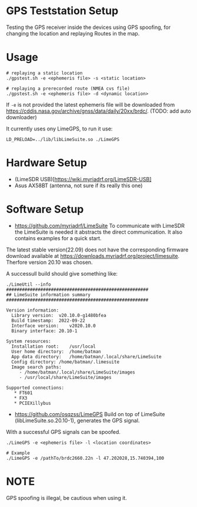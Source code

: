 # GPS Teststation Setup
Testing the GPS receiver inside the devices using GPS spoofing, for changing
the location and replaying Routes in the map.


# Usage
```
# replaying a static location
./gpstest.sh -e <ephemeris file> -s <static location>

# replaying a prerecorded route (NMEA cvs file)
./gpstest.sh -e <ephemeris file> -d <dynamic location>
```

If `-e` is not provided the latest ephemeris file will be downloaded from
https://cddis.nasa.gov/archive/gnss/data/daily/20xx/brdc/.
(TODO: add auto downloader)

It currently uses ony LimeGPS, to run it use:
```
LD_PRELOAD=../lib/libLimeSuite.so ./LimeGPS
```


# Hardware Setup
* (LimeSDR USB)[https://wiki.myriadrf.org/LimeSDR-USB]
* Asus AX58BT (antenna, not sure if its really this one)

# Software Setup
* https://github.com/myriadrf/LimeSuite
To communicate with LimeSDR the LimeSuite is needed it abstracts the direct
communication. It also contains examples for a quick start.

The latest stable version(22.09) does not have the corresponding firmware
download available at https://downloads.myriadrf.org/project/limesuite. Therfore
version 20.10 was chosen.

A successull build should give something like:
```
./LimeUtil --info
######################################################
## LimeSuite information summary
######################################################

Version information:
  Library version:	v20.10.0-g1480bfea
  Build timestamp:	2022-09-22
  Interface version:	v2020.10.0
  Binary interface:	20.10-1

System resources:
  Installation root:	/usr/local
  User home directory:	/home/batman
  App data directory:	/home/batman/.local/share/LimeSuite
  Config directory:	/home/batman/.limesuite
  Image search paths:
     - /home/batman/.local/share/LimeSuite/images
     - /usr/local/share/LimeSuite/images

Supported connections:
   * FT601
   * FX3
   * PCIEXillybus
```

* https://github.com/osqzss/LimeGPS
Build on top of LimeSuite (libLimeSuite.so.20.10-1), generates the GPS signal.

With a successful GPS signals can be spoofed.

```
./LimeGPS -e <ephemeris file> -l <location coordinates>

# Example
./LimeGPS -e /pathTo/brdc2660.22n -l 47.202028,15.740394,100
```

# NOTE
GPS spoofing is illegal, be cautious when using it.
